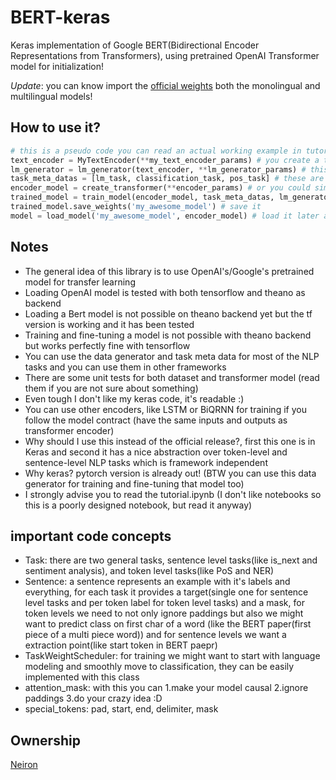 # BERT-keras
Keras implementation of Google BERT(Bidirectional Encoder Representations from Transformers), using pretrained OpenAI Transformer model for initialization!

*Update*: you can know import the [official weights](https://github.com/google-research/bert#pre-trained-models) both the monolingual and multilingual models!  

## How to use it?
```python
# this is a pseudo code you can read an actual working example in tutorial.ipynb
text_encoder = MyTextEncoder(**my_text_encoder_params) # you create a text encoder (sentence piece and openai's bpe are included)
lm_generator = lm_generator(text_encoder, **lm_generator_params) # this is essentially your data reader (single sentence and double sentence reader with masking and is_next label are included)
task_meta_datas = [lm_task, classification_task, pos_task] # these are your tasks (the lm_generator must generate the labels for these tasks too)
encoder_model = create_transformer(**encoder_params) # or you could simply load_openai() or you could write your own encoder(BiLSTM for example)
trained_model = train_model(encoder_model, task_meta_datas, lm_generator, **training_params) # it does both pretraing and finetuning
trained_model.save_weights('my_awesome_model') # save it
model = load_model('my_awesome_model', encoder_model) # load it later and use it!
```

## Notes
* The general idea of this library is to use OpenAI's/Google's pretrained model for transfer learning
* Loading OpenAI model is tested with both tensorflow and theano as backend
* Loading a Bert model is not possible on theano backend yet but the tf version is working and it has been tested
* Training and fine-tuning a model is not possible with theano backend but works perfectly fine with tensorflow
* You can use the data generator and task meta data for most of the NLP tasks and you can use them in other frameworks
* There are some unit tests for both dataset and transformer model (read them if you are not sure about something)
* Even tough I don't like my keras code, it's readable :)
* You can use other encoders, like LSTM or BiQRNN for training if you follow the model contract (have the same inputs and outputs as transformer encoder)
* Why should I use this instead of the official release?, first this one is in Keras and second it has a nice abstraction over token-level and sentence-level NLP tasks which is framework independent
* Why keras? pytorch version is already out! (BTW you can use this data generator for training and fine-tuning that model too)
* I strongly advise you to read the tutorial.ipynb (I don't like notebooks so this is a poorly designed notebook, but read it anyway)

## important code concepts
* Task: there are two general tasks, sentence level tasks(like is_next and sentiment analysis), and token level tasks(like PoS and NER)
* Sentence: a sentence represents an example with it's labels and everything, for each task it provides a target(single one for sentence level tasks and per token label for token level tasks) and a mask, for token levels we need to not only ignore paddings but also we might want to predict class on first char of a word (like the BERT paper(first piece of a multi piece word)) and for sentence levels we want a extraction point(like start token in BERT paepr)
* TaskWeightScheduler: for training we might want to start with language modeling and smoothly move to classification, they can be easily implemented with this class
* attention_mask: with this you can 1.make your model causal 2.ignore paddings 3.do your crazy idea :D
* special_tokens: pad, start, end, delimiter, mask

## Ownership
[Neiron](https://www.neiron.ai)
